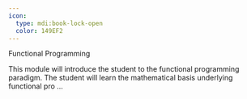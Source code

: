 ```yaml
---
icon:
  type: mdi:book-lock-open
  color: 149EF2
---
```

Functional Programming

This module will introduce the student to the functional programming paradigm. The student will learn the mathematical basis underlying functional pro ... 
